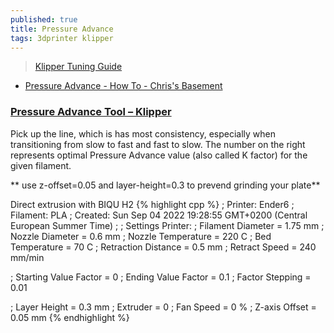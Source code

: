 ```yaml
---
published: true
title: Pressure Advance
tags: 3dprinter klipper
---
```

> [Klipper Tuning Guide](https://www.advanced3dprinting.com/tuning-guide-part-1/)

- [Pressure Advance - How To - Chris's Basement](https://www.youtube.com/watch?v=LhYJruVdpxk)

### [Pressure Advance Tool – Klipper](https://www.advanced3dprinting.com/linear-advance-tool-klipper/)

Pick up the line, which is has most consistency, especially when transitioning from slow to fast and fast to slow.
The number on the right represents optimal Pressure Advance value (also called K factor) for the given filament.

** use z-offset=0.05 and layer-height=0.3 to prevend grinding your plate**

Direct extrusion with BIQU H2
{% highlight cpp %}
; Printer: Ender6
; Filament: PLA
; Created: Sun Sep 04 2022 19:28:55 GMT+0200 (Central European Summer Time)
;
; Settings Printer:
; Filament Diameter = 1.75 mm
; Nozzle Diameter = 0.6 mm
; Nozzle Temperature = 220 C
; Bed Temperature = 70 C
; Retraction Distance = 0.5 mm
; Retract Speed = 240 mm/min

; Starting Value Factor = 0
; Ending Value Factor = 0.1
; Factor Stepping = 0.01

; Layer Height = 0.3 mm
; Extruder = 0 
; Fan Speed = 0 %
; Z-axis Offset = 0.05 mm
{% endhighlight %}

